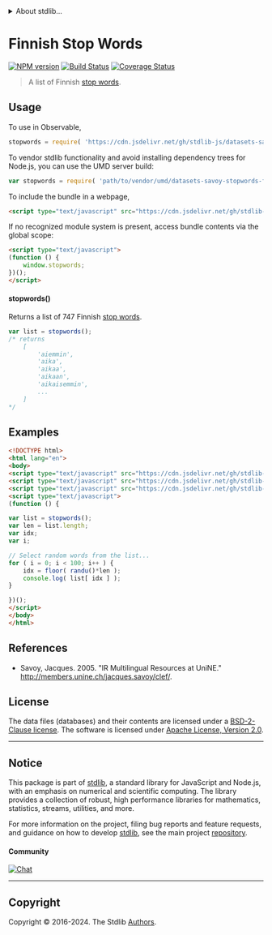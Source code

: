 <!--

@license Apache-2.0

Copyright (c) 2018 The Stdlib Authors.

Licensed under the Apache License, Version 2.0 (the "License");
you may not use this file except in compliance with the License.
You may obtain a copy of the License at

   http://www.apache.org/licenses/LICENSE-2.0

Unless required by applicable law or agreed to in writing, software
distributed under the License is distributed on an "AS IS" BASIS,
WITHOUT WARRANTIES OR CONDITIONS OF ANY KIND, either express or implied.
See the License for the specific language governing permissions and
limitations under the License.

-->


<details>
  <summary>
    About stdlib...
  </summary>
  <p>We believe in a future in which the web is a preferred environment for numerical computation. To help realize this future, we've built stdlib. stdlib is a standard library, with an emphasis on numerical and scientific computation, written in JavaScript (and C) for execution in browsers and in Node.js.</p>
  <p>The library is fully decomposable, being architected in such a way that you can swap out and mix and match APIs and functionality to cater to your exact preferences and use cases.</p>
  <p>When you use stdlib, you can be absolutely certain that you are using the most thorough, rigorous, well-written, studied, documented, tested, measured, and high-quality code out there.</p>
  <p>To join us in bringing numerical computing to the web, get started by checking us out on <a href="https://github.com/stdlib-js/stdlib">GitHub</a>, and please consider <a href="https://opencollective.com/stdlib">financially supporting stdlib</a>. We greatly appreciate your continued support!</p>
</details>

# Finnish Stop Words

[![NPM version][npm-image]][npm-url] [![Build Status][test-image]][test-url] [![Coverage Status][coverage-image]][coverage-url] <!-- [![dependencies][dependencies-image]][dependencies-url] -->

> A list of Finnish [stop words][stopwords].

<section class="intro">

</section>

<!-- /.intro -->



<section class="usage">

## Usage

To use in Observable,

```javascript
stopwords = require( 'https://cdn.jsdelivr.net/gh/stdlib-js/datasets-savoy-stopwords-fin@umd/browser.js' )
```

To vendor stdlib functionality and avoid installing dependency trees for Node.js, you can use the UMD server build:

```javascript
var stopwords = require( 'path/to/vendor/umd/datasets-savoy-stopwords-fin/index.js' )
```

To include the bundle in a webpage,

```html
<script type="text/javascript" src="https://cdn.jsdelivr.net/gh/stdlib-js/datasets-savoy-stopwords-fin@umd/browser.js"></script>
```

If no recognized module system is present, access bundle contents via the global scope:

```html
<script type="text/javascript">
(function () {
    window.stopwords;
})();
</script>
```

#### stopwords()

Returns a list of 747 Finnish [stop words][stopwords].

```javascript
var list = stopwords();
/* returns
    [
        'aiemmin',
        'aika',
        'aikaa',
        'aikaan',
        'aikaisemmin',
        ...
    ]
*/
```

</section>

<!-- /.usage -->

<section class="examples">

## Examples

<!-- eslint no-undef: "error" -->

```html
<!DOCTYPE html>
<html lang="en">
<body>
<script type="text/javascript" src="https://cdn.jsdelivr.net/gh/stdlib-js/math-base-special-floor@umd/browser.js"></script>
<script type="text/javascript" src="https://cdn.jsdelivr.net/gh/stdlib-js/random-base-randu@umd/browser.js"></script>
<script type="text/javascript" src="https://cdn.jsdelivr.net/gh/stdlib-js/datasets-savoy-stopwords-fin@umd/browser.js"></script>
<script type="text/javascript">
(function () {

var list = stopwords();
var len = list.length;
var idx;
var i;

// Select random words from the list...
for ( i = 0; i < 100; i++ ) {
    idx = floor( randu()*len );
    console.log( list[ idx ] );
}

})();
</script>
</body>
</html>
```

</section>

<!-- /.examples -->



<section class="references">

## References

-   Savoy, Jacques. 2005. "IR Multilingual Resources at UniNE." <http://members.unine.ch/jacques.savoy/clef/>.

</section>

<!-- /.references -->

<!-- <license> -->

## License

The data files (databases) and their contents are licensed under a [BSD-2-Clause license][bsd-license]. The software is licensed under [Apache License, Version 2.0][apache-license].

<!-- </license> -->

<!-- Section for related `stdlib` packages. Do not manually edit this section, as it is automatically populated. -->

<section class="related">

</section>

<!-- /.related -->

<!-- Section for all links. Make sure to keep an empty line after the `section` element and another before the `/section` close. -->


<section class="main-repo" >

* * *

## Notice

This package is part of [stdlib][stdlib], a standard library for JavaScript and Node.js, with an emphasis on numerical and scientific computing. The library provides a collection of robust, high performance libraries for mathematics, statistics, streams, utilities, and more.

For more information on the project, filing bug reports and feature requests, and guidance on how to develop [stdlib][stdlib], see the main project [repository][stdlib].

#### Community

[![Chat][chat-image]][chat-url]

---

## Copyright

Copyright &copy; 2016-2024. The Stdlib [Authors][stdlib-authors].

</section>

<!-- /.stdlib -->

<!-- Section for all links. Make sure to keep an empty line after the `section` element and another before the `/section` close. -->

<section class="links">

[npm-image]: http://img.shields.io/npm/v/@stdlib/datasets-savoy-stopwords-fin.svg
[npm-url]: https://npmjs.org/package/@stdlib/datasets-savoy-stopwords-fin

[test-image]: https://github.com/stdlib-js/datasets-savoy-stopwords-fin/actions/workflows/test.yml/badge.svg?branch=v0.2.2
[test-url]: https://github.com/stdlib-js/datasets-savoy-stopwords-fin/actions/workflows/test.yml?query=branch:v0.2.2

[coverage-image]: https://img.shields.io/codecov/c/github/stdlib-js/datasets-savoy-stopwords-fin/main.svg
[coverage-url]: https://codecov.io/github/stdlib-js/datasets-savoy-stopwords-fin?branch=main

<!--

[dependencies-image]: https://img.shields.io/david/stdlib-js/datasets-savoy-stopwords-fin.svg
[dependencies-url]: https://david-dm.org/stdlib-js/datasets-savoy-stopwords-fin/main

-->

[chat-image]: https://img.shields.io/gitter/room/stdlib-js/stdlib.svg
[chat-url]: https://app.gitter.im/#/room/#stdlib-js_stdlib:gitter.im

[stdlib]: https://github.com/stdlib-js/stdlib

[stdlib-authors]: https://github.com/stdlib-js/stdlib/graphs/contributors

[cli-section]: https://github.com/stdlib-js/datasets-savoy-stopwords-fin#cli
[cli-url]: https://github.com/stdlib-js/datasets-savoy-stopwords-fin/tree/cli
[@stdlib/datasets-savoy-stopwords-fin]: https://github.com/stdlib-js/datasets-savoy-stopwords-fin/tree/main

[umd]: https://github.com/umdjs/umd
[es-module]: https://developer.mozilla.org/en-US/docs/Web/JavaScript/Guide/Modules

[deno-url]: https://github.com/stdlib-js/datasets-savoy-stopwords-fin/tree/deno
[deno-readme]: https://github.com/stdlib-js/datasets-savoy-stopwords-fin/blob/deno/README.md
[umd-url]: https://github.com/stdlib-js/datasets-savoy-stopwords-fin/tree/umd
[umd-readme]: https://github.com/stdlib-js/datasets-savoy-stopwords-fin/blob/umd/README.md
[esm-url]: https://github.com/stdlib-js/datasets-savoy-stopwords-fin/tree/esm
[esm-readme]: https://github.com/stdlib-js/datasets-savoy-stopwords-fin/blob/esm/README.md
[branches-url]: https://github.com/stdlib-js/datasets-savoy-stopwords-fin/blob/main/branches.md

[stopwords]: https://en.wikipedia.org/wiki/Stop_words

[bsd-license]: https://opensource.org/licenses/bsd-license.html

[apache-license]: https://www.apache.org/licenses/LICENSE-2.0

</section>

<!-- /.links -->
